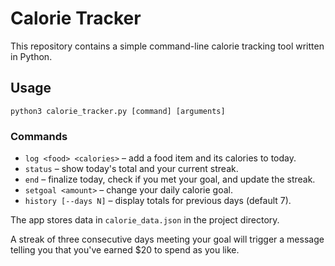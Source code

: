 # Calorie Tracker

This repository contains a simple command-line calorie tracking tool written in Python.

## Usage

```
python3 calorie_tracker.py [command] [arguments]
```

### Commands
- `log <food> <calories>` – add a food item and its calories to today.
- `status` – show today's total and your current streak.
- `end` – finalize today, check if you met your goal, and update the streak.
- `setgoal <amount>` – change your daily calorie goal.
- `history [--days N]` – display totals for previous days (default 7).

The app stores data in `calorie_data.json` in the project directory.

A streak of three consecutive days meeting your goal will trigger a message telling you that you've earned $20 to spend as you like.
